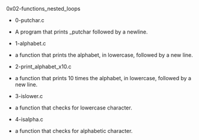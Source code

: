 0x02-functions_nested_loops

* 0-putchar.c
- A program that prints _putchar followed by a newline.

* 1-alphabet.c
- a function that prints the alphabet, in lowercase, followed by a new line.

*  2-print_alphabet_x10.c
- a function that prints 10 times the alphabet, in lowercase, followed by a new line.

* 3-islower.c
-  a function that checks for lowercase character.

* 4-isalpha.c
- a function that checks for alphabetic character. 
